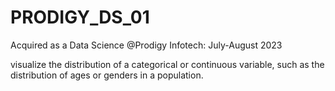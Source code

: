 # PRODIGY_DS_01

Acquired as a Data Science @Prodigy Infotech: July-August 2023

visualize the distribution of a categorical or continuous variable, such as the distribution of ages or genders in a population.
